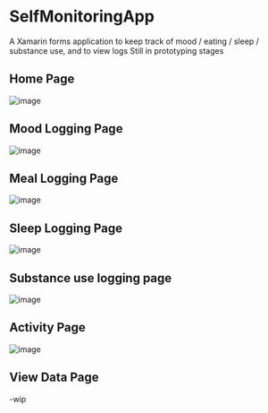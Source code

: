 # SelfMonitoringApp
A Xamarin forms application to keep track of mood / eating / sleep / substance use, and to view logs
Still in prototyping stages

Home Page
------------------
![image](https://user-images.githubusercontent.com/7981120/84950294-ae219c80-b0bc-11ea-988a-308a7bcae1ee.png)

Mood Logging Page
------------------
![image](https://user-images.githubusercontent.com/7981120/84950470-f640bf00-b0bc-11ea-97de-680ab20cd967.png)

Meal Logging Page
---------------------
![image](https://user-images.githubusercontent.com/7981120/84950731-57689280-b0bd-11ea-81a0-babf81ba1937.png)

Sleep Logging Page
-------------------
![image](https://user-images.githubusercontent.com/7981120/84950875-8a128b00-b0bd-11ea-833f-d69229767871.png)

Substance use logging page
------------------
![image](https://user-images.githubusercontent.com/7981120/84951050-d5c53480-b0bd-11ea-80bd-9f35a1d725d7.png)

Activity Page
------------------
![image](https://user-images.githubusercontent.com/7981120/84951319-44a28d80-b0be-11ea-8082-1acc060afc67.png)

View Data Page
------------------
-wip
